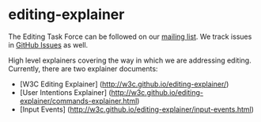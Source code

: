 editing-explainer
=================

The Editing Task Force can be followed on our [mailing list](http://lists.w3.org/Archives/Public/public-editing-tf/). We track issues in [GitHub Issues](https://github.com/w3c/editing-explainer/issues) as well.

High level explainers covering the way in which we are addressing editing. Currently, there are two explainer documents:

* [W3C Editing Explainer] (http://w3c.github.io/editing-explainer/)
* [User Intentions Explainer] (http://w3c.github.io/editing-explainer/commands-explainer.html)
* [Input Events] (http://w3c.github.io/editing-explainer/input-events.html)

